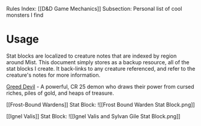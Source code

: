 Rules Index: [[D&D Game Mechanics]]
Subsection: Personal list of cool monsters I find
# Usage
Stat blocks are localized to creature notes that are indexed by region around Mist. This document simply stores as a backup resource, all of the stat blocks I create. It back-links to any creature referenced, and refer to the creature's notes for more information. 

[Greed Devil](https://www.5esrd.com/database/creature/the-archdevil-of-greed-3pp/) - A powerful, CR 25 demon who draws their power from cursed riches, piles of gold, and heaps of treasure.

[[Frost-Bound Wardens]] Stat Block:
![[Frost Bound Warden Stat Block.png]]

[[Ignel Valis]] Stat Block:
![[Ignel Valis and Sylvan Gile Stat Block.png]]